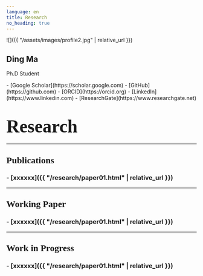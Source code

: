 ```yaml
---
language: en
title: Research
no_heading: true
---
```


<div class="row">
<div class="col-md-4" markdown="1">
<div class="site-personal-heading" markdown="1">
![]({{ "/assets/images/profile2.jpg" | relative_url }})

## Ding Ma

Ph.D Student
</div>
<div class="site-personal-info" markdown="1">
- <span class="icon icon-google-scholar"></span> [Google Scholar](https://scholar.google.com)
- <span class="icon icon-github"></span> [GitHub](https://github.com)
- <span class="icon icon-orcid"></span> [ORCID](https://orcid.org)
- <span class="icon icon-linkedin"></span> [LinkedIn](https://www.linkedin.com)
- <span class="icon icon-researchgate"></span> [ResearchGate](https://www.researchgate.net)
</div>
</div>
<div class="col-md-8" markdown="1">

# <font face="Garamond" size=8>Research</font>
---

## <font face="Garamond" size=5>Publications</font>

### - [xxxxxx]({{ "/research/paper01.html" | relative_url }})

---

## <font face="Garamond" size=5>Working Paper</font>

### - [xxxxxx]({{ "/research/paper01.html" | relative_url }})

---

## <font face="Garamond" size=5>Work in Progress</font>

### - [xxxxxx]({{ "/research/paper01.html" | relative_url }})
